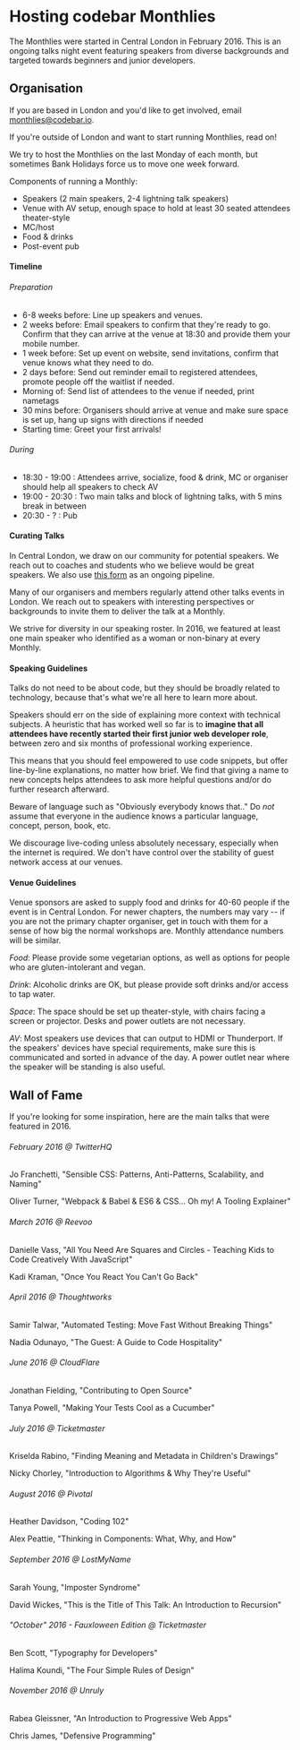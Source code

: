 # Hosting codebar Monthlies

The Monthlies were started in Central London in February 2016. This is an 
ongoing talks night event featuring speakers from diverse backgrounds and targeted 
towards beginners and junior developers.

## Organisation

If you are based in London and you'd like to get involved, email monthlies@codebar.io.

If you're outside of London and want to start running Monthlies, read on!

We try to host the Monthlies on the last Monday of each month, but sometimes Bank Holidays 
force us to move one week forward.

Components of running a Monthly:

* Speakers (2 main speakers, 2-4 lightning talk speakers)
* Venue with AV setup, enough space to hold at least 30 seated attendees theater-style
* MC/host
* Food & drinks
* Post-event pub

#### Timeline

###### Preparation

* 6-8 weeks before: Line up speakers and venues.
* 2 weeks before: Email speakers to confirm that they're ready to go. Confirm that they can arrive at the venue at 18:30 and provide them your mobile number.
* 1 week before: Set up event on website, send invitations, confirm that venue knows what they need to do.
* 2 days before: Send out reminder email to registered attendees, promote people off the waitlist if needed.
* Morning of: Send list of attendees to the venue if needed, print nametags
* 30 mins before: Organisers should arrive at venue and make sure space is set up, hang up signs with directions if needed
* Starting time: Greet your first arrivals!

###### During

* 18:30 - 19:00 : Attendees arrive, socialize, food & drink, MC or organiser should help all speakers to check AV
* 19:00 - 20:30 : Two main talks and block of lightning talks, with 5 mins break in between
* 20:30 - ? : Pub

#### Curating Talks

In Central London, we draw on our community for potential speakers. We reach out to coaches and students 
who we believe would be great speakers. We also use [this form](https://docs.google.com/forms/d/e/1FAIpQLSeht2GO_PHM4WHjCmpNfdtlDdrGn9TQOSqhjY1i92L6iCQwPA/viewform) 
as an ongoing pipeline.

Many of our organisers and members regularly attend other talks events in London. We reach out to speakers 
with interesting perspectives or backgrounds to invite them to deliver the talk at a Monthly.

We strive for diversity in our speaking roster. In 2016, we featured at least one main speaker who identified as a woman or non-binary at every Monthly.

#### Speaking Guidelines

Talks do not need to be about code, but they should be broadly related to technology, because that's what we're all here to learn more about.

Speakers should err on the side of explaining more context with technical subjects. 
A heuristic that has worked well so far is to **imagine that all attendees have recently started
their first junior web developer role**, between zero and six months of professional working experience.

This means that you should feel empowered to use code snippets, but offer line-by-line 
explanations, no matter how brief. We find that giving a name to new concepts helps 
attendees to ask more helpful questions and/or do further research afterward. 

Beware of language such as "Obviously everybody knows that.." Do *not* assume that everyone 
in the audience knows a particular language, concept, person, book, etc. 

We discourage live-coding unless absolutely necessary, especially when the internet is required. 
We don't have control over the stability of guest network access at our venues.

#### Venue Guidelines

Venue sponsors are asked to supply food and drinks for 40-60 people if the event is in Central London. 
For newer chapters, the numbers may vary -- if you are not the primary chapter organiser, 
get in touch with them for a sense of how big the normal workshops are. Monthly attendance numbers will be similar.

*Food*: Please provide some vegetarian options, as well as options for people who are gluten-intolerant and vegan.

*Drink*: Alcoholic drinks are OK, but please provide soft drinks and/or access to tap water.

*Space*: The space should be set up theater-style, with chairs facing a screen or projector. Desks and power outlets are not necessary.

*AV*: Most speakers use devices that can output to HDMI or Thunderport. If the speakers' devices have special requirements, 
make sure this is communicated and sorted in advance of the day. A power outlet near where the speaker will be standing 
is also useful.

## Wall of Fame

If you're looking for some inspiration, here are the main talks that were featured in 2016.

###### February 2016 @ TwitterHQ

Jo Franchetti, "Sensible CSS: Patterns, Anti-Patterns, Scalability, and Naming"

Oliver Turner, "Webpack & Babel & ES6 & CSS... Oh my! A Tooling Explainer"

###### March 2016 @ Reevoo

Danielle Vass, "All You Need Are Squares and Circles - Teaching Kids to Code Creatively With JavaScript"

Kadi Kraman, "Once You React You Can't Go Back"

###### April 2016 @ Thoughtworks

Samir Talwar, "Automated Testing: Move Fast Without Breaking Things"

Nadia Odunayo, "The Guest: A Guide to Code Hospitality"

###### June 2016 @ CloudFlare

Jonathan Fielding, "Contributing to Open Source"

Tanya Powell, "Making Your Tests Cool as a Cucumber"

###### July 2016 @ Ticketmaster

Kriselda Rabino, "Finding Meaning and Metadata in Children's Drawings"

Nicky Chorley, "Introduction to Algorithms & Why They're Useful"

###### August 2016 @ Pivotal

Heather Davidson, "Coding 102"

Alex Peattie, "Thinking in Components: What, Why, and How"

###### September 2016 @ LostMyName

Sarah Young, "Imposter Syndrome"

David Wickes, "This is the Title of This Talk: An Introduction to Recursion"

###### "October" 2016 - Fauxloween Edition @ Ticketmaster

Ben Scott, "Typography for Developers"

Halima Koundi, "The Four Simple Rules of Design"

###### November 2016 @ Unruly

Rabea Gleissner, "An Introduction to Progressive Web Apps"

Chris James, "Defensive Programming"
